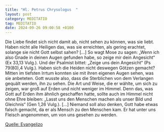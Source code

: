 ```yaml
---
title: "Hl. Petrus Chrysologus  "
layout: post
category: MEDITATIO
tag: MEDITATIO
date: 2024-09-26 09:00:58 +0100
---
```

 
Die Liebe findet sich nicht damit ab, nicht sehen zu können, was sie liebt. Haben nicht alle Heiligen das, was sie erreichten, als gering erachtet, solange sie nicht Gott selbst sahen? [...] So wagt Mose zu sagen: „Wenn ich also Gnade in deinen Augen gefunden habe, so zeige mir dein Angesicht“ (Ex 33,13 Vulg.<!--more-->). Und der Psalmist bittet: „Zeige uns dein Angesicht“ (Ps 79(80),4 Vulg.). Haben sich die Heiden nicht deswegen Götzen gemacht? Mitten im tiefsten Irrtum konnten sie mit ihren eigenen Augen sehen, was sie anbeteten.
Gott wusste also, dass die Sterblichen von dem Verlangen gequält werden, ihn zu sehen. Die Art und Weise, die er wählte, um sich zu zeigen, war groß auf Erden und nicht weniger im Himmel. Denn das, was Gott auf Erden ihm ähnlich geschaffen hatte, sollte auch im Himmel nicht ohne Ehre bleiben: „Lasst uns den Menschen machen als unser Bild und Gleichnis“ (Gen 1,26 Vulg.). [...] Niemand soll also denken, Gott habe etwas falsch gemacht, da er als Mensch zu den Menschen kam. Er hat unter uns Fleisch angenommen, um von uns gesehen zu werden.

[Quelle: Evangelizo](https://evangeliumtagfuertag.org/DE/gospel)